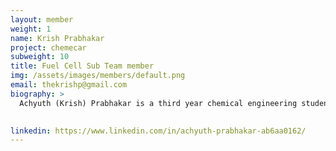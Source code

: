```yaml
---
layout: member
weight: 1
name: Krish Prabhakar
project: chemecar
subweight: 10
title: Fuel Cell Sub Team member
img: /assets/images/members/default.png
email: thekrishp@gmail.com
biography: >
  Achyuth (Krish) Prabhakar is a third year chemical engineering student who is currently taking classes until April 2019. As a member of Chem-e-car’s fuel cell sub-team, he has the task of fabricating the battery of the car with four other team members. Being an eager new member of Chem-e-car with previous experience in other UBC design teams, he is excited to learn and bring success to the Chem-e-car teams at the 2018 AIChe Chem-e-car Competition 
  

linkedin: https://www.linkedin.com/in/achyuth-prabhakar-ab6aa0162/
---
```


